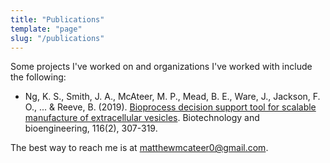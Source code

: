 ```yaml
---
title: "Publications"
template: "page"
slug: "/publications"
---
```


Some projects I've worked on and organizations I've worked with include the following:

- Ng, K. S., Smith, J. A., McAteer, M. P., Mead, B. E., Ware, J., Jackson, F. O., ... & Reeve, B. (2019). [Bioprocess decision support tool for scalable manufacture of extracellular vesicles](https://onlinelibrary.wiley.com/doi/abs/10.1002/bit.26809). Biotechnology and bioengineering, 116(2), 307-319.

The best way to reach me is at [matthewmcateer0@gmail.com](mailto:matthewmcateer0@gmail.com).
